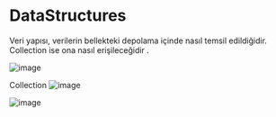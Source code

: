 # DataStructures

Veri yapısı, verilerin bellekteki depolama içinde nasıl temsil edildiğidir. Collection ise ona nasıl erişileceğidir .

![image](https://user-images.githubusercontent.com/74687192/135114007-9a6517a3-ea66-42ff-ab52-f2b2103d8bbb.png)

Collection
![image](https://user-images.githubusercontent.com/74687192/135112282-594d670c-7f42-4983-871d-baadd8ffeba8.png)

![image](https://user-images.githubusercontent.com/74687192/135112532-41990858-91ae-4de6-8946-783610026777.png)
